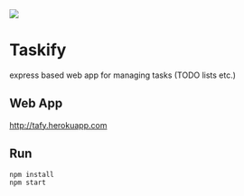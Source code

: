 
<img src="https://github.com/moritzmitterdorfer/Taskify/blob/master/static/assets/background-img.png">

# Taskify
express based web app for managing tasks (TODO lists etc.)

## Web App
http://tafy.herokuapp.com

## Run
```
npm install
npm start
```

